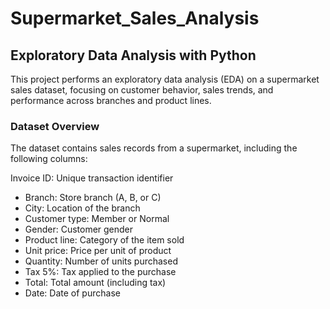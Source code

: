 # Supermarket_Sales_Analysis

## Exploratory Data Analysis with Python

This project performs an exploratory data analysis (EDA) on a supermarket sales dataset, focusing on customer behavior, sales trends, and performance across branches and product lines.
### Dataset Overview

The dataset contains sales records from a supermarket, including the following columns:

Invoice ID: Unique transaction identifier
- Branch: Store branch (A, B, or C)
- City: Location of the branch
- Customer type: Member or Normal
- Gender: Customer gender
- Product line: Category of the item sold
- Unit price: Price per unit of product
- Quantity: Number of units purchased
- Tax 5%: Tax applied to the purchase
- Total: Total amount (including tax)
- Date: Date of purchase
